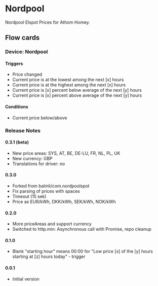 # Nordpool

Nordpool Elspot Prices for Athom Homey.

## Flow cards

### Device: Nordpool

#### Triggers

- Price changed
- Current price is at the lowest among the next [x] hours
- Current price is at the highest among the next [x] hours
- Current price is [x] percent below average of the next [y] hours
- Current price is [x] percent above average of the next [y] hours

#### Conditions
- Current price below/above

### Release Notes

#### 0.3.1 (beta)
- New price areas: SYS, AT, BE, DE-LU, FR, NL, PL, UK
- New currency: GBP
- Translations for driver: no

#### 0.3.0
- Forked from balmli/com.nordpoolspot
- Fix parsing of prices with spaces
- Timeout (15 sek)
- Price as EUR/kWh, DKK/kWh, SEK/kWh, NOK/kWh

#### 0.2.0
- More priceAreas and support currency
- Switched to http.min: Asynchronous call with Promise, repo cleanup

#### 0.1.0
- Blank "starting hour" means 00:00 for "Low price [x] of the [y] hours starting at [z] hours today" - trigger

#### 0.0.1
- Initial version